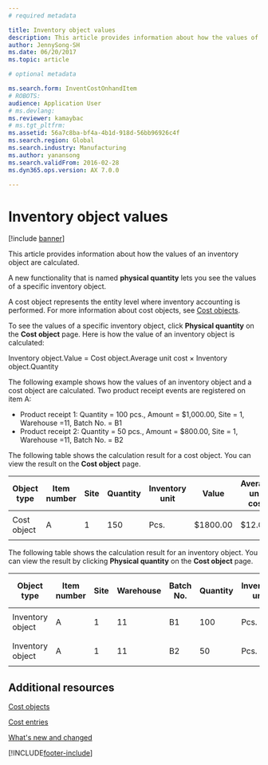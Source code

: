 ```yaml
---
# required metadata

title: Inventory object values
description: This article provides information about how the values of an inventory object are calculated. 
author: JennySong-SH
ms.date: 06/20/2017
ms.topic: article

# optional metadata

ms.search.form: InventCostOnhandItem
# ROBOTS: 
audience: Application User
# ms.devlang: 
ms.reviewer: kamaybac
# ms.tgt_pltfrm: 
ms.assetid: 56a7c8ba-bf4a-4b1d-918d-56bb96926c4f
ms.search.region: Global
ms.search.industry: Manufacturing
ms.author: yanansong
ms.search.validFrom: 2016-02-28
ms.dyn365.ops.version: AX 7.0.0

---
```


# Inventory object values

[!include [banner](../includes/banner.md)]

This article provides information about how the values of an inventory object are calculated. 

A new functionality that is named **physical quantity** lets you see the values of a specific inventory object. 

A cost object represents the entity level where inventory accounting is performed. For more information about cost objects, see [Cost objects](cost-object.md). 

To see the values of a specific inventory object, click **Physical quantity** on the **Cost object** page. Here is how the value of an inventory object is calculated: 

Inventory object.Value = Cost object.Average unit cost × Inventory object.Quantity 

The following example shows how the values of an inventory object and a cost object are calculated. Two product receipt events are registered on item A:

-   Product receipt 1: Quantity = 100 pcs., Amount = $1,000.00, Site = 1, Warehouse =11, Batch No. = B1
-   Product receipt 2: Quantity = 50 pcs., Amount = $800.00, Site = 1, Warehouse =11, Batch No. = B2

The following table shows the calculation result for a cost object. You can view the result on the **Cost object** page.

<table>
<colgroup>
<col width="14%" />
<col width="14%" />
<col width="14%" />
<col width="14%" />
<col width="14%" />
<col width="14%" />
<col width="14%" />
</colgroup>
<thead>
<tr class="header">
<th>Object type</th>
<th>Item number</th>
<th>Site</th>
<th>Quantity</th>
<th>Inventory unit</th>
<th>Value</th>
<th>Average unit cost</th>
</tr>
</thead>
<tbody>
<tr class="odd">
<td>Cost object</td>
<td>A</td>
<td>1</td>
<td>150</td>
<td>Pcs.</td>
<td><p>$1800.00</p></td>
<td><p>$12.00</p></td>
</tr>
</tbody>
</table>

The following table shows the calculation result for an inventory object. You can view the result by clicking **Physical quantity** on the **Cost object** page.

<table>
<colgroup>
<col width="11%" />
<col width="11%" />
<col width="11%" />
<col width="11%" />
<col width="11%" />
<col width="11%" />
<col width="11%" />
<col width="11%" />
<col width="11%" />
</colgroup>
<thead>
<tr class="header">
<th>Object type</th>
<th>Item number</th>
<th>Site</th>
<th>Warehouse</th>
<th>Batch No.</th>
<th>Quantity</th>
<th>Inventory unit</th>
<th>Value</th>
<th>Average unit cost</th>
</tr>
</thead>
<tbody>
<tr class="odd">
<td>Inventory object</td>
<td>A</td>
<td>1</td>
<td>11</td>
<td>B1</td>
<td>100</td>
<td>Pcs.</td>
<td><p>$1200.00</p></td>
<td><p>$12.00</p></td>
</tr>
<tr class="even">
<td>Inventory object</td>
<td>A</td>
<td>1</td>
<td>11</td>
<td>B2</td>
<td>50</td>
<td>Pcs.</td>
<td><p>$600.00</p></td>
<td><p>$12.00</p></td>
</tr>
</tbody>
</table>



## Additional resources

[Cost objects](cost-object.md)

[Cost entries](cost-entries.md)

[What's new and changed](../../fin-ops-core/fin-ops/get-started/whats-new-changed.md)





[!INCLUDE[footer-include](../../includes/footer-banner.md)]